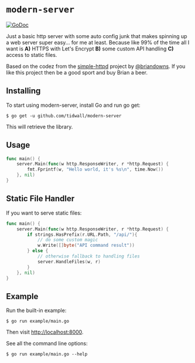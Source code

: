 # `modern-server`
[![GoDoc](https://img.shields.io/badge/api-reference-blue.svg?style=flat-square)](https://godoc.org/github.com/tidwall/modern-server)

Just a basic http server with some auto config junk that makes spinning up a web server super easy... for me at least. Because like 99% of the time all I want is **A)** HTTPS with Let's Encrypt **B)** some custom API handling **C)** access to static files.

Based on the codez from the [simple-httpd](https://github.com/briandowns/simple-httpd) project by [@briandowns](https://github.com/briandowns). If you like this project then be a good sport and buy Brian a beer.

## Installing
To start using modern-server, install Go and run go get:

```
$ go get -u github.com/tidwall/modern-server
```

This will retrieve the library.

## Usage

```go
func main() {
	server.Main(func(w http.ResponseWriter, r *http.Request) {
		fmt.Fprintf(w, "Hello world, it's %s\n", time.Now())
	}, nil)
}
```

## Static File Handler

If you want to serve static files:

```go
func main() {
	server.Main(func(w http.ResponseWriter, r *http.Request) {
        if strings.HasPrefix(r.URL.Path, "/api/"){
            // do some custom magic
            w.Write([]byte("API command result"))
        } else {
            // otherwise fallback to handling files
            server.HandleFiles(w, r)
        }
	}, nil)
}
```

## Example

Run the built-in example:

```
$ go run example/main.go
```

Then visit [http://localhost:8000](http://localhost:8000).

See all the command line options:

```
$ go run example/main.go --help
```
